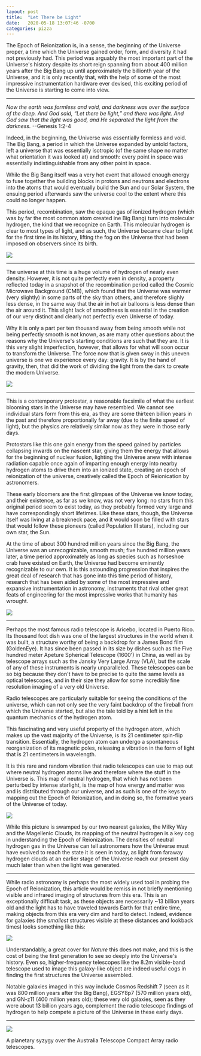 ```yaml
---
layout: post
title:  "Let There be Light"
date:   2020-05-18 13:07:46 -0700
categories: pizza
---
```



The Epoch of Reionization is, in a sense, the beginning of the Universe proper,
a time which the Universe gained order, form, and diversity it had not
previously had. This period was arguably the most important part of the Universe's
history despite its short reign spanning from about 400 million years after the
Big Bang up until approximately the billionth year of the Universe, and it is
only recently that, with the help of some of the most impressive instrumentation
hardware ever devised, this exciting period of the Universe is starting to come
into view.

---

*Now the earth was formless and void, and darkness was over the surface of the deep.*
*And God said, “Let there be light,” and there was light.*
*And God saw that the light was good, and He separated the light from the darkness.*
--Genesis 1:2-4

Indeed, in the beginning, the Universe was essentially formless and void. The Big
Bang, a period in which the Universe expanded by untold factors, left a universe
that was essentially isotropic (of the same shape no matter what orientation it
was looked at) and smooth: every point in space was essentially
indistinguishable from any other point in space.

While the Big Bang itself was a very hot event that allowed enough energy to
fuse together the building blocks in protons and neutrons and electrons into the
atoms that would eventually build the Sun and our Solar System, the ensuing
period afterwards saw the universe cool to the extent where this could no longer
happen.

This period, recombination, saw the opaque gas of ionized hydrogen (which was by
far the most common atom created ine Big Bang) turn into molecular hydrogen, the
kind that we recognize on Earth. This molecular hydrogen is clear to most types
of light, and as such, the Universe became clear to light for the first time
in its history, lifting the fog on the Universe that had been imposed on
observers since its birth.

<img src="{{ site.baseurl }}/assets/wmap.jpg">

---

The universe at this time is a huge volume of hydrogen of nearly even density.
However, it is not quite perfectly even in density, a property reflected today
in a snapshot of the recombination period called the Cosmic Microwave Background
(CMB), which found that the Universe was warmer (very slightly) in some parts of
the sky than others, and therefore slighly less dense, in the same way that the
air in hot air balloons is less dense than the air around it. This slight lack
of smoothness is essential in the creation of our very distinct and clearly not
perfectly even Universe of today.

Why it is only a part per ten thousand away from being smooth while not being
perfectly smooth is not known, as are many other questions about the reasons why
the Universe's starting conditions are such that they are. It is this very
slight imperfection, however, that allows for what will soon occur to transform
the Universe. The force now that is given sway in this uneven universe is one we
experience every day: gravity. It is by the hand of gravity, then, that did the
work of dividing the light from the dark to create the modern Universe.

<img src="{{ site.baseurl }}/assets/hh24.jpg">

---

This is a contemporary protostar, a reasonable facsimile of what the earliest
blooming stars in the Universe may have resembled. We cannot see individual
stars form from this era, as they are some thirteen billion years in the past
and therefore proportionally far away (due to the finite speed of light), but
the physics are relatively similar now as they were in those early days.

Protostars like this one gain energy from the speed gained by particles
collapsing inwards on the nascent star, giving them the energy that allows for
the beginning of nuclear fusion, lighting the Universe anew with intense
radiation capable once again of imparting enough energy into nearby hydrogen
atoms to drive them into an ionized state, creating an epoch of reionization of
the universe, creatively called the Epoch of Reionication by astronomers.

These early bloomers are the first glimpses of the Universe we know today, and
their existence, as far as we know, was not very long: no stars from this
original period seem to exist today, as they probably formed very large and have
correspondingly short lifetimes. Like these stars, though, the Universe itself
was living at a breakneck pace, and it would soon be filled with stars that
would follow these pioneers (called Population III stars), including our own
star, the Sun.

At the time of about 300 hundred million years since the Big Bang, the Universe
was an unrecognizable, smooth mush; five hundred million years later,
a time period approximately as long as species such as horseshoe crab have
existed on Earth, the Universe had become eminently recognizable to our own. It
is this astounding progression that inspires the great deal of research that has
gone into this time period of history, research that has been aided by some of
the most impressive and expansive instrumentation in astronomy, instruments that
rival other great feats of engineering for the most impressive works that
humanity has wrought.

<img src="{{ site.baseurl }}/assets/arecibo.jpg">

---

Perhaps the most famous radio telescope is Aricebo, located in Puerto Rico. Its
thousand foot dish was one of the largest structures in the world when it was
built, a structure worthy of being a backdrop for a James Bond film (GoldenEye).
It has since been passed in its size by dishes such as the Five hundred meter
Apeture Spherical Telescope (1600') in China, as well as by telescope arrays
such as the Jansky Very Large Array (VLA), but the scale of any of these
instruments is nearly unparalleled. These telescopes can be so big because they
don't have to be precise to quite the same levels as optical telescopes, and in
their size they allow for some incredibly fine resolution imaging of a very old
Universe.

Radio telescopes are particularly suitable for seeing the conditions of the
universe, which can not only see the very faint backdrop of the fireball from
which the Universe started, but also the tale told by a hint left in the quantum
mechanics of the hydrogen atom.

This fascinating and very useful property of the hydrogen atom, which makes up
the vast majority of the Universe, is its 21 centimeter spin-flip transition.
Essentially, the hydrogen atom can undergo a spontaneous reorganization of its
magnetic poles, releasing a vibration in the form of light that is 21
centimeters in wavelength.

It is this rare and random vibration that radio telescopes can use to map out
where neutral hydrogen atoms live and therefore where the stuff in the Universe
is. This map of neutral hydrogen, that which has not been perturbed by intense
starlight, is the map of how energy and matter was and is distributed through
our universe, and as such is one of the keys to mapping out the Epoch of
Reionization, and in doing so, the formative years of the Universe of today.

<img src="{{ site.baseurl }}/assets/h21.jpg">

While this picture is swamped by our two nearest galaxies, the Milky Way and
the Magellenic Clouds, its mapping of the neutral hydrogen is a key cog in
understanding the Epoch of Reionization. The densities of neutral hydrogen gas
in the Universe can tell astronomers how the Universe must have evolved to reach
the state it is seen in today, as light from faraway hydrogen clouds at an
earlier stage of the Universe reach our present day much later than when the
light was generated.

---

While radio astronomy is perhaps the most widely used tool in probing the Epoch
of Reionization, this article would be remiss in not briefly mentioning visible
and infrared imaging of structures from this era. This is an exceptionally
difficult task, as these objects are necessarily ~13 billion years old and the
light has to have traveled towards Earth for that entire time, making objects
from this era very dim and hard to detect. Indeed, evidence for galaxies (the
*smallest* structures visible at these distances and lookback times) looks
something like this:

<img src="{{ site.baseurl }}/assets/z10-vlt.jpg">

Understandably, a great cover for *Nature* this does not make, and this is the
cost of being the first generation to see so deeply into the Universe's history.
Even so, higher-frequency telescopes like the 8.2m visible-band telescope used
to image this galaxy-like object are indeed useful cogs in finding the first
structures the Universe assembled.

Notable galaxies imaged in this way include Cosmos Redshift 7 (seen as it was
800 million years after the Big Bang), EGSY8p7 (570 million years old),
and GN-z11 (400 million years old); these very old galaxies, seen as they were
about 13 billion years ago, complement the radio telescope findings of hydrogen
to help compete a picture of the Universe in these early days.

---

<img src="{{ site.baseurl }}/assets/atca.jpg">

A planetary syzygy over the Australia Telescope Compact Array radio telescopes.

